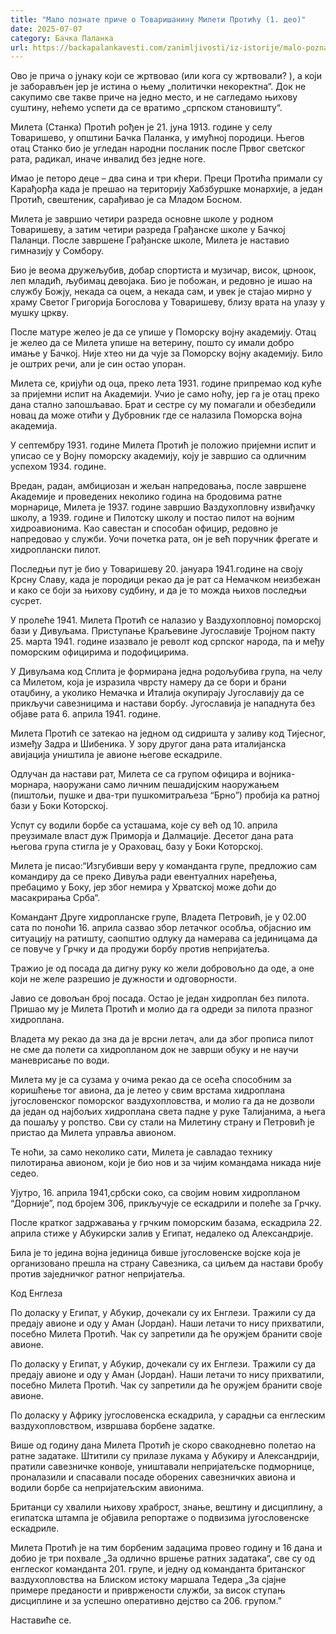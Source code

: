```yaml
---
title: "Мало познате приче о Товаришанину Милети Протићу (1. део)"
date: 2025-07-07
category: Бачка Паланка
url: https://backapalankavesti.com/zanimljivosti/iz-istorije/malo-poznate-price-o-tovarisaninu-mileti-proticu-1-deo4/
---
```


Ово је прича о јунаку који се жртвовао (или кога су жртвовали? ), а који је заборављен јер је истина о њему „политички некоректна“. Док не сакупимо све такве приче на једно место, и не сагледамо њихову суштину, нећемо успети да се вратимо „српском становишту“.

Милета (Станка) Протић рођен је 21. јуна 1913. године у селу Товаришево, у општини Бачка Паланка, у имућној породици. Његов отац Станко био је угледан народни посланик после Првог светског рата, радикал, иначе инвалид без једне ноге.

Имао је петоро деце – два сина и три кћери. Преци Протића примали су Карађорђа када је прешао на територију Хабзбуршке монархије, а један Протић, свештеник, сарађивао је са Младом Босном.

Милета је завршио четири разреда основне школе у родном Товаришеву, а затим четири разреда Грађанске школе у Бачкој Паланци. После завршене Грађанске школе, Милета је наставио гимназију у Сомбору.

Био је веома дружељубив, добар спортиста и музичар, висок, црноок, леп младић, љубимац девојака. Био је побожан, и редовно је ишао на службу Божју, некада са оцем, а некада сам, и увек је стајао мирно у храму Светог Григорија Богослова у Товаришеву, близу врата на улазу у мушку цркву.

После матуре желео је да се упише у Поморску војну академију. Отац је желео да се Милета упише на ветерину, пошто су имали добро имање у Бачкој. Није хтео ни да чује за Поморску војну академију. Било је оштрих речи, али је син остао упоран.

Милета се, кријући од оца, преко лета 1931. године припремао код куће за пријемни испит на Академији. Учио је само ноћу, јер га је отац преко дана стално запошљавао. Брат и сестре су му помагали и обезбедили новац да може отићи у Дубровник где се налазила Поморска војна академија.

У септембру 1931. године Милета Протић је положио пријемни испит и уписао се у Војну поморску академију, коју је завршио са одличним успехом 1934. године.

Вредан, радан, амбициозан и жељан напредовања, после завршене Академије и проведених неколико година на бродовима ратне морнарице, Милета је 1937. године завршио Ваздухопловну извиђачку школу, а 1939. године и Пилотску школу и постао пилот на војним хидроавионима. Као савестан и способан официр, редовно је напредовао у служби. Уочи почетка рата, он је већ поручник фрегате и хидроплански пилот.

Последњи пут је био у Товаришеву 20. јануара 1941.године на своју Крсну Славу, када је породици рекао да је рат са Немачком неизбежан и како се боји за њихову судбину, и да је то можда њихов последњи сусрет.

У пролеће 1941. Милета Протић се налазио у Ваздухопловној поморској бази у Дивуљама. Приступање Краљевине Југославије Тројном пакту 25. марта 1941. године изазвало је револт код српског народа, па и међу поморским официрима и подофицирима.

У Дивуљама код Сплита је формирана једна родољубива група, на челу са Милетом, која је изразила чврсту намеру да се бори и брани отаџбину, а уколико Немачка и Италија окупирају Југославију да се прикључи савезницима и настави борбу. Југославија је нападнута без објаве рата 6. априла 1941. године.

Милета Протић се затекао на једном од сидришта у заливу код Тијесног, између Задра и Шибеника. У зору другог дана рата италијанска авијација уништила је авионе његове ескадриле.

Одлучан да настави рат, Милета се са групом официра и војника-морнара, наоружани само личним пешадијским наоружањем (пиштољи, пушке и два-три пушкомитраљеза “Брно”) пробија ка ратној бази у Боки Которској.

Успут су водили борбе са усташама, које су већ од 10. априла преузимале власт дуж Приморја и Далмације. Десетог дана рата његова група стигла је у Ораховац, базу у Боки Которској.

Милета је писао:“Изгубивши веру у команданта групе, предложио сам командиру да се преко Дивуља ради евентуалних наређења, пребацимо у Боку, јер због немира у Хрватској може доћи до масакрирања Срба“.

Командант Друге хидропланске групе, Владета Петровић, је у 02.00 сата по поноћи 16. априла сазвао збор летачког особља, објаснио им ситуацију на ратишту, саопштио одлуку да намерава са јединицама да се повуче у Грчку и да продужи борбу против непријатеља.

Тражио је од посада да дигну руку ко жели добровољно да оде, а оне који не желе разрешио је дужности и одговорности.

Јавио се довољан број посада. Остао је један хидроплан без пилота. Пришао му је Милета Протић и молио да га одреди за пилота празног хидроплана.

Владета му рекао да зна да је врсни летач, али да због прописа пилот не сме да полети са хидропланом док не заврши обуку и не научи маневрисање по води.

Милета му је са сузама у очима рекао да се осећа способним за коришћење тог авиона, да је летео у свим врстама хидроплана југословенског поморског ваздухопловства, и молио га да не дозволи да један од најбољих хидроплана света падне у руке Талијанима, а њега да пошаљу у ропство. Сви су стали на Милетину страну и Петровић је пристао да Милета управља авионом.

Те ноћи, за само неколико сати, Милета је савладао технику пилотирања авионом, који је био нов и за чијим командама никада није седео.

Ујутро, 16. априла 1941,србски соко, са својим новим хидропланом “Дорније”, под бројем 306, прикључује се ескадрили и полеће за Грчку.

После кратког задржавања у грчким поморским базама, ескадрила 22. априла стиже у Абукирски залив у Египат, недалеко од Александрије.

Била је то једина војна јединица бивше југословенске војске која је организовано прешла на страну Савезника, са циљем да настави бробу против заједничког ратног непријатеља.

Код Енглеза

По доласку у Египат, у Абукир, дочекали су их Енглези. Тражили су да предају авионе и оду у Аман (Јордан). Наши летачи то нису прихватили, посебно Милета Протић. Чак су запретили да ће оружјем бранити своје авионе.

По доласку у Египат, у Абукир, дочекали су их Енглези. Тражили су да предају авионе и оду у Аман (Јордан). Наши летачи то нису прихватили, посебно Милета Протић. Чак су запретили да ће оружјем бранити своје авионе.

По доласку у Африку југословенска ескадрила, у сарадњи са енглеским ваздухопловством, извршава борбене задатке.

Више од годину дана Милета Протић је скоро свакодневно полетао на ратне задатаке. Штитили су прилазе лукама у Абукиру и Александрији, пратили савезничке конвоје, уништавали непријатељске подморнице, проналазили и спасавали посаде оборених савезничких авиона и водили борбе са непријатељским авионима.

Британци су хвалили њихову храброст, знање, вештину и дисциплину, а египатска штампа је објавила репортаже о подвизима југословенске ескадриле.

Милета Протић је на тим борбеним задацима провео годину и 16 дана и добио је три похвале „За одлично вршење ратних задатака“, све су од енглеског команданта 201. групе, и једну од команданта британског ваздухопловства на Блиском истоку маршала Тедера „За сјајне примере преданости и привржености служби, за висок ступањ дисциплине и за успешно оперативно дејство са 206. групом.”

Наставиће се.
